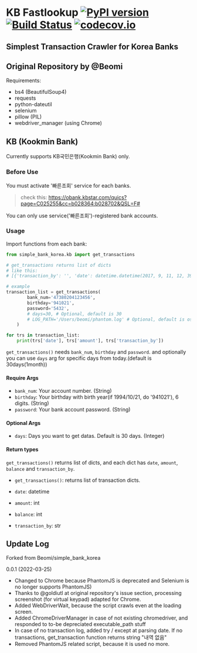 # KB Fastlookup [![PyPI version](https://badge.fury.io/py/simple-bank-korea.svg)](https://badge.fury.io/py/simple-bank-korea) [![Build Status](https://travis-ci.org/Beomi/simple_bank_korea.svg?branch=master)](https://travis-ci.org/Beomi/simple_bank_korea) [![codecov.io](https://codecov.io/github/Beomi/simple_bank_korea/coverage.svg?branch=master)](https://codecov.io/github/Beomi/simple_bank_korea?branch=master)


## Simplest Transaction Crawler for Korea Banks
## Original Repository by @Beomi

Requirements:

- bs4 (BeautifulSoup4)
- requests
- python-dateutil
- selenium
- pillow (PIL)
- webdriver_manager (using Chrome)

## KB (Kookmin Bank)

Currently supports KB국민은행(Kookmin Bank) only.

### Before Use

You must activate '빠른조회' service for each banks.

> check this: https://obank.kbstar.com/quics?page=C025255&cc=b028364:b028702&QSL=F#

You can only use service('빠른조회')-registered bank accounts.

### Usage

Import functions from each bank:

```python
from simple_bank_korea.kb import get_transactions

# get_transactions returns list of dicts
# like this:
# [{'transaction_by': '', 'date': datetime.datetime(2017, 9, 11, 12, 39, 42), 'amount': 50, 'balance': 394}]

# example
transaction_list = get_transactions(
        bank_num='47380204123456',
        birthday='941021',
        password='5432',
        # days=30, # Optional, default is 30
        # LOG_PATH='/Users/beomi/phantom.log' # Optional, default is os.path.devnull (no log)
    )

for trs in transaction_list:
    print(trs['date'], trs['amount'], trs['transaction_by'])
```

`get_transactions()` needs `bank_num`, `birthday` and `password`. and optionally you can use `days` arg for specific days from today.(default is 30days(1month))

#### Require Args

- `bank_num`: Your account number. (String)
- `birthday`: Your birthday with birth year(if 1994/10/21, do '941021'), 6 digits. (String)
- `password`: Your bank account password. (String)

#### Optional Args

- `days`: Days you want to get datas. Default is 30 days. (Integer)

#### Return types

`get_transactions()` returns list of dicts, and each dict has `date`, `amount`, `balance` and `transaction_by`.

- `get_transactions()`: returns list of transaction dicts.

- `date`: datetime
- `amount`: int
- `balance`: int
- `transaction_by`: str


## Update Log

Forked from Beomi/simple_bank_korea

0.0.1 (2022-03-25)
- Changed to Chrome because PhantomJS is deprecated and Selenium is no longer supports PhantomJS)
- Thanks to @goldiutl at original repository's issue section, processing screenshot (for virtual keypad) adapted for Chrome.
- Added WebDriverWait, because the script crawls even at the loading screen.
- Added ChromeDriverManager in case of not existing chromedriver, and responded to to-be depreciated executable_path stuff
- In case of no transaction log, added try / except at parsing date. If no transactions, get_transaction function returns string "내역 없음"
- Removed PhantomJS related script, because it is used no more.
